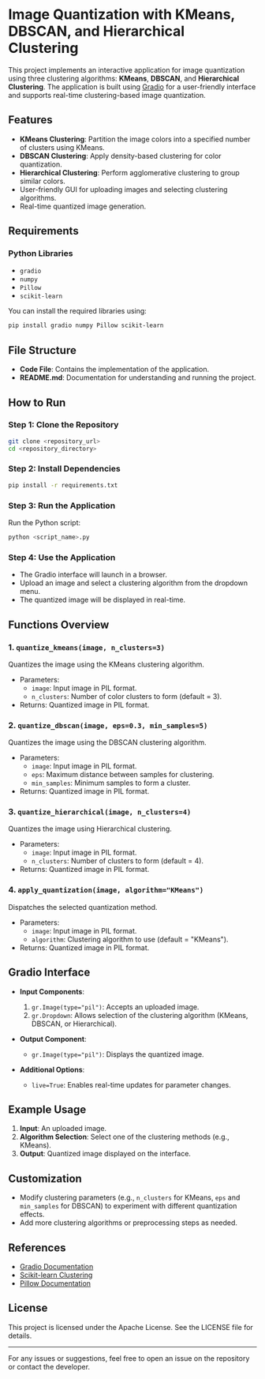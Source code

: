 
# Image Quantization with KMeans, DBSCAN, and Hierarchical Clustering

This project implements an interactive application for image quantization using three clustering algorithms: **KMeans**, **DBSCAN**, and **Hierarchical Clustering**. The application is built using [Gradio](https://gradio.app/) for a user-friendly interface and supports real-time clustering-based image quantization.

## Features
- **KMeans Clustering**: Partition the image colors into a specified number of clusters using KMeans.
- **DBSCAN Clustering**: Apply density-based clustering for color quantization.
- **Hierarchical Clustering**: Perform agglomerative clustering to group similar colors.
- User-friendly GUI for uploading images and selecting clustering algorithms.
- Real-time quantized image generation.

## Requirements

### Python Libraries
- `gradio`
- `numpy`
- `Pillow`
- `scikit-learn`

You can install the required libraries using:
```bash
pip install gradio numpy Pillow scikit-learn
```

## File Structure
- **Code File**: Contains the implementation of the application.
- **README.md**: Documentation for understanding and running the project.

## How to Run

### Step 1: Clone the Repository
```bash
git clone <repository_url>
cd <repository_directory>
```

### Step 2: Install Dependencies
```bash
pip install -r requirements.txt
```

### Step 3: Run the Application
Run the Python script:
```bash
python <script_name>.py
```

### Step 4: Use the Application
- The Gradio interface will launch in a browser.
- Upload an image and select a clustering algorithm from the dropdown menu.
- The quantized image will be displayed in real-time.

## Functions Overview

### 1. `quantize_kmeans(image, n_clusters=3)`
Quantizes the image using the KMeans clustering algorithm.
- Parameters:
  - `image`: Input image in PIL format.
  - `n_clusters`: Number of color clusters to form (default = 3).
- Returns: Quantized image in PIL format.

### 2. `quantize_dbscan(image, eps=0.3, min_samples=5)`
Quantizes the image using the DBSCAN clustering algorithm.
- Parameters:
  - `image`: Input image in PIL format.
  - `eps`: Maximum distance between samples for clustering.
  - `min_samples`: Minimum samples to form a cluster.
- Returns: Quantized image in PIL format.

### 3. `quantize_hierarchical(image, n_clusters=4)`
Quantizes the image using Hierarchical clustering.
- Parameters:
  - `image`: Input image in PIL format.
  - `n_clusters`: Number of clusters to form (default = 4).
- Returns: Quantized image in PIL format.

### 4. `apply_quantization(image, algorithm="KMeans")`
Dispatches the selected quantization method.
- Parameters:
  - `image`: Input image in PIL format.
  - `algorithm`: Clustering algorithm to use (default = "KMeans").
- Returns: Quantized image in PIL format.

## Gradio Interface

- **Input Components**:
  1. `gr.Image(type="pil")`: Accepts an uploaded image.
  2. `gr.Dropdown`: Allows selection of the clustering algorithm (KMeans, DBSCAN, or Hierarchical).

- **Output Component**:
  - `gr.Image(type="pil")`: Displays the quantized image.

- **Additional Options**:
  - `live=True`: Enables real-time updates for parameter changes.

## Example Usage
1. **Input**: An uploaded image.
2. **Algorithm Selection**: Select one of the clustering methods (e.g., KMeans).
3. **Output**: Quantized image displayed on the interface.

## Customization
- Modify clustering parameters (e.g., `n_clusters` for KMeans, `eps` and `min_samples` for DBSCAN) to experiment with different quantization effects.
- Add more clustering algorithms or preprocessing steps as needed.

## References
- [Gradio Documentation](https://gradio.app/)
- [Scikit-learn Clustering](https://scikit-learn.org/stable/modules/clustering.html)
- [Pillow Documentation](https://pillow.readthedocs.io/en/stable/)

## License
This project is licensed under the Apache License. See the LICENSE file for details.

---

For any issues or suggestions, feel free to open an issue on the repository or contact the developer.

